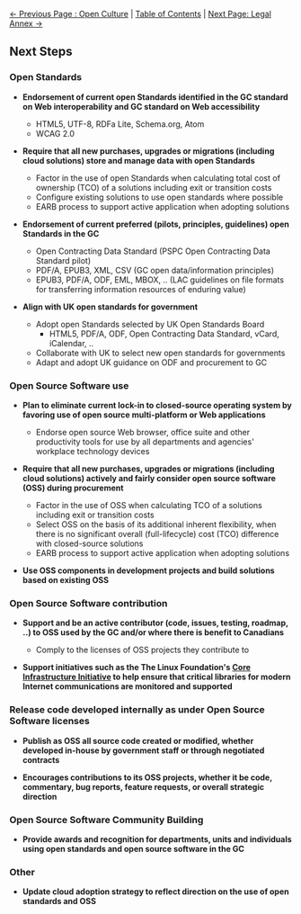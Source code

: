 [<- Previous Page : Open Culture](6_Open_Culture.md) | [Table of Contents](../README.md#table-of-contents) | [Next Page: Legal Annex ->](Annex_Legal.md)

## Next Steps

### Open Standards

- **Endorsement of current open Standards identified in the GC standard on Web interoperability and GC standard on Web accessibility**
  - HTML5, UTF-8, RDFa Lite, Schema.org, Atom
  - WCAG 2.0

- **Require that all new purchases, upgrades or migrations (including cloud solutions) store and manage data with open Standards**
  - Factor in the use of open Standards when calculating total cost of ownership (TCO) of a solutions including exit or transition costs
  - Configure existing solutions to use open standards where possible
  - EARB process to support active application when adopting solutions

- **Endorsement of current preferred (pilots, principles, guidelines) open Standards in the GC**
  - Open Contracting Data Standard (PSPC Open Contracting Data Standard pilot)
  - PDF/A, EPUB3, XML, CSV (GC open data/information principles)
  - EPUB3, PDF/A, ODF, EML, MBOX, .. (LAC guidelines on file formats for transferring information resources of enduring value)

- **Align with UK open standards for government**
  - Adopt open Standards selected by UK Open Standards Board
    - HTML5, PDF/A, ODF, Open Contracting Data Standard, vCard, iCalendar, ..
  - Collaborate with UK to select new open standards for governments
  - Adapt and adopt UK guidance on ODF and procurement to GC

### Open Source Software use

- **Plan to eliminate current lock-in to closed-source operating system by favoring use of open source multi-platform or Web applications**
  - Endorse open source Web browser, office suite and other productivity tools for use by all departments and agencies' workplace technology devices

- **Require that all new purchases, upgrades or migrations (including cloud solutions) actively and fairly consider open source software (OSS) during procurement**
  - Factor in the use of OSS when calculating TCO of a solutions including exit or transition costs
  - Select OSS on the basis of its additional inherent flexibility, when there is no significant overall (full-lifecycle) cost (TCO) difference with closed-source solutions
  - EARB process to support active application when adopting solutions

- **Use OSS components in development projects and build solutions based on existing OSS**

### Open Source Software contribution

- **Support and be an active contributor (code, issues, testing, roadmap, ..) to OSS used by the GC and/or where there is benefit to Canadians**
  - Comply to the licenses of OSS projects they contribute to

- **Support initiatives such as the The Linux Foundation's [Core Infrastructure Initiative](https://www.coreinfrastructure.org/) to help ensure that critical libraries for modern Internet communications are monitored and supported**

### Release code developed internally as under Open Source Software licenses

- **Publish as OSS all source code created or modified, whether developed in-house by government staff or through negotiated contracts**

- **Encourages contributions to its OSS projects, whether it be code, commentary, bug reports, feature requests, or overall strategic direction**

### Open Source Software Community Building

- **Provide awards and recognition for departments, units and individuals using open standards and open source software in the GC**

### Other

- **Update cloud adoption strategy to reflect direction on the use of open standards and OSS**
